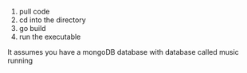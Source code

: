 1. pull code
2. cd into the directory
3. go build
4. run the executable

It assumes you have a mongoDB  database with database called music running
